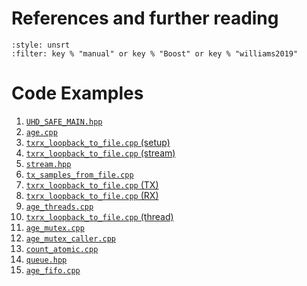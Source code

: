 # References and further reading
```{bibliography} 
:style: unsrt
:filter: key % "manual" or key % "Boost" or key % "williams2019"
```

# Code Examples
1. [`UHD_SAFE_MAIN.hpp`](code:uhd_safe_main)
1. [`age.cpp`](code:age)
1. [`txrx_loopback_to_file.cpp` (setup)](code:txrx_setup)
1. [`txrx_loopback_to_file.cpp` (stream)](code:txrx_stream)
1. [`stream.hpp`](code:stream)
1. [`tx_samples_from_file.cpp`](code:tx_samples)
1. [`txrx_loopback_to_file.cpp` (TX)](code:txrx_TX)
1. [`txrx_loopback_to_file.cpp` (RX)](code:txrx_RX)
1. [`age_threads.cpp`](code:age_threads)
1. [`txrx_loopback_to_file.cpp` (thread)](code:txrx_thread)
1. [`age_mutex.cpp`](code:age_mutex)
1. [`age_mutex_caller.cpp`](code:age_mutex_caller)
1. [`count_atomic.cpp`](code:count_atomic)
1. [`queue.hpp`](code:queue)
1. [`age_fifo.cpp`](code:age_fifo)

